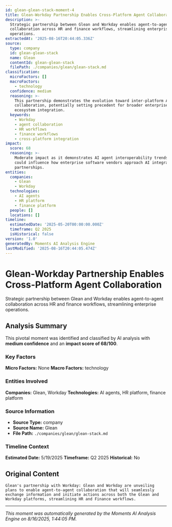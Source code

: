 ```yaml
---
id: glean-glean-stack-moment-4
title: Glean-Workday Partnership Enables Cross-Platform Agent Collaboration
description: >-
  Strategic partnership between Glean and Workday enables agent-to-agent
  collaboration across HR and finance workflows, streamlining enterprise
  operations.
extractedAt: '2025-08-16T20:44:05.336Z'
source:
  type: company
  id: glean-glean-stack
  name: Glean
  contentId: glean-glean-stack
  filePath: ./companies/glean/glean-stack.md
classification:
  microFactors: []
  macroFactors:
    - technology
  confidence: medium
  reasoning: >-
    This partnership demonstrates the evolution toward inter-platform AI agent
    collaboration, potentially setting precedent for broader enterprise AI
    ecosystem integration.
  keywords:
    - Workday
    - agent collaboration
    - HR workflows
    - finance workflows
    - cross-platform integration
impact:
  score: 68
  reasoning: >-
    Moderate impact as it demonstrates AI agent interoperability trends and
    could influence how enterprise software vendors approach AI integration
    partnerships.
entities:
  companies:
    - Glean
    - Workday
  technologies:
    - AI agents
    - HR platform
    - finance platform
  people: []
  locations: []
timeline:
  estimatedDate: '2025-05-20T00:00:00.000Z'
  timeframe: Q2 2025
  isHistorical: false
version: '1.0'
generatedBy: Moments AI Analysis Engine
lastModified: '2025-08-16T20:44:05.474Z'
---
```

# Glean-Workday Partnership Enables Cross-Platform Agent Collaboration

Strategic partnership between Glean and Workday enables agent-to-agent collaboration across HR and finance workflows, streamlining enterprise operations.

## Analysis Summary

This pivotal moment was identified and classified by AI analysis with **medium confidence** and an **impact score of 68/100**.

### Key Factors

**Micro Factors:** None
**Macro Factors:** technology

### Entities Involved

**Companies:** Glean, Workday
**Technologies:** AI agents, HR platform, finance platform



### Source Information

- **Source Type:** company
- **Source Name:** Glean
- **File Path:** `./companies/glean/glean-stack.md`

### Timeline Context

**Estimated Date:** 5/19/2025
**Timeframe:** Q2 2025
**Historical:** No

## Original Content

```
Glean's partnership with Workday: Glean and Workday are unveiling plans to enable agent-to-agent collaboration that will seamlessly exchange information and initiate actions across both the Glean and Workday platforms, streamlining HR and Finance workflows.
```

---

*This moment was automatically generated by the Moments AI Analysis Engine on 8/16/2025, 1:44:05 PM.*
